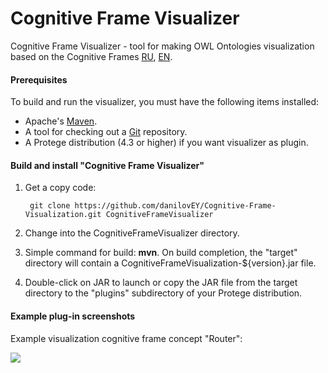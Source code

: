 # Cognitive Frame Visualizer
Cognitive Frame Visualizer - tool for making OWL Ontologies visualization based on the Cognitive Frames [RU](https://github.com/danilovEY/Cognitive-Frame-Visualization.git), [EN](https://books.google.ru/books?id=KstsBAAAQBAJ&lpg=PA103&ots=eqLnuC1QLt&dq=Cognitive%20Frames%20Formation%20Based%20on%20Ontology%20Design%20Patterns%20for%20Ontology%20Visualization&hl=ru&pg=PA90#v=onepage&q=Cognitive%20Frames%20Formation%20Based%20on%20Ontology%20Design%20Patterns%20for%20Ontology%20Visualization&f=false).

#### Prerequisites

To build and run the visualizer, you must have the following items installed:

+ Apache's [Maven](http://maven.apache.org/index.html).
+ A tool for checking out a [Git](http://git-scm.com/) repository.
+ A Protege distribution (4.3 or higher) if you want visualizer as plugin.


#### Build and install "Cognitive Frame Visualizer"

1. Get a copy code:

        git clone https://github.com/danilovEY/Cognitive-Frame-Visualization.git CognitiveFrameVisualizer
    
2. Change into the CognitiveFrameVisualizer directory.

3. Simple command for build: **mvn**.  On build completion, the "target" directory will contain a CognitiveFrameVisualization-${version}.jar file.

4. Double-click on JAR to launch or copy the JAR file from the target directory to the "plugins" subdirectory of your Protege distribution.

#### Example plug-in screenshots
Example visualization cognitive frame concept "Router":

![](http://static1.keep4u.ru/2015/08/08/Pic6.png)
